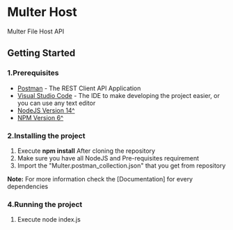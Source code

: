 # Multer Host
Multer File Host API

## Getting Started

### 1.Prerequisites
* [Postman](https://www.postman.com/downloads/) - The REST Client API Application
* [Visual Studio Code](https://code.visualstudio.com/download) - The IDE to make developing the project easier, or you can use any text editor
* [NodeJS Version 14^](https://nodejs.org/en/download/)
* [NPM Version 6^](https://nodejs.org/en/download/)

### 2.Installing the project
1. Execute **npm install** After cloning the repository 
2. Make sure you have all NodeJS and Pre-requisites requirement
3. Import the "Multer.postman_collection.json" that you get from repository

**Note:** For more information check the [Documentation] for every dependencies

### 4.Running the project
1. Execute node index.js
